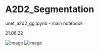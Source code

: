 # A2D2_Segmentation
unet_a2d2_gg.ipynb -  main notebook 

21.06.22

![image](https://user-images.githubusercontent.com/92503603/175517447-875b58f5-01af-4b0b-9fc0-e5c1bf0a3139.png)
![image](https://user-images.githubusercontent.com/92503603/175517546-70963706-599e-4fee-bf66-cf5932179408.png)


